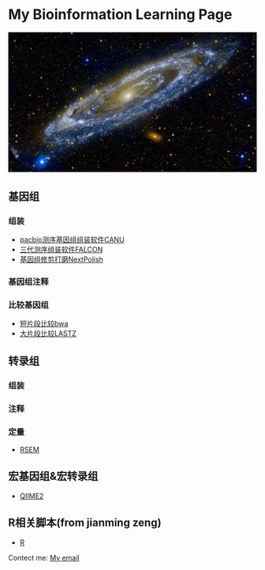 # My Bioinformation Learning Page

![](Andromeda_ZH-CN1967953496_1920x1080.jpg)

## 基因组

### 组装

* [pacbio测序基因组组装软件CANU](https://github.com/WJT0925/pacbio-assemble-canu)
* [三代测序组装软件FALCON](https://github.com/WJT0925/Genome_assemble_FALCON)
* [基因组修剪打磨NextPolish](https://github.com/WJT0925/NextPolish)

### 基因组注释

### 比较基因组

* [短片段比较bwa](https://github.com/WJT0925/bwa)
* [大片段比较LASTZ](https://github.com/WJT0925/lastz)

## 转录组

### 组装

### 注释

### 定量
* [RSEM](https://github.com/WJT0925/Transcriptome_expression_RSEM)

## 宏基因组&宏转录组

* [QIIME2](https://github.com/WJT0925/QIIME2ChineseManual/tree/master/docs)

## R相关脚本(from jianming zeng)

* [R](https://github.com/WJT0925/my-R)


Contect me: [My email](wangjingtian@stu.xmu.edu.cn)
